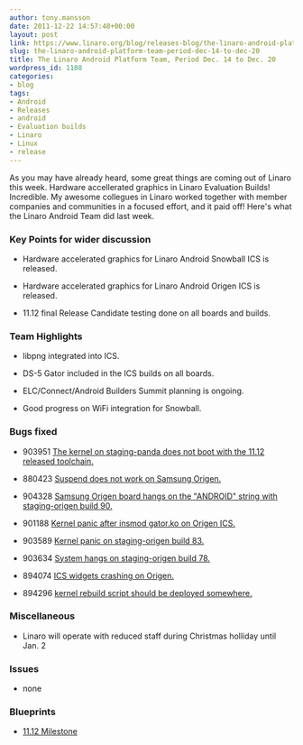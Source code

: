 ```yaml
---
author: tony.mansson
date: 2011-12-22 14:57:48+00:00
layout: post
link: https://www.linaro.org/blog/releases-blog/the-linaro-android-platform-team-period-dec-14-to-dec-20/
slug: the-linaro-android-platform-team-period-dec-14-to-dec-20
title: The Linaro Android Platform Team, Period Dec. 14 to Dec. 20
wordpress_id: 1108
categories:
- blog
tags:
- Android
- Releases
- android
- Evaluation builds
- Linaro
- Linux
- release
---
```


As you may have already heard, some great things are coming out of Linaro this week. Hardware accellerated graphics in Linaro Evaluation Builds! Incredible. My awesome collegues in Linaro worked together with member companies and communities in a focused effort, and it paid off! Here's what the Linaro Android Team did last week.

### Key Points for wider discussion

  * Hardware accelerated graphics for Linaro Android Snowball ICS is released.


  * Hardware accelerated graphics for Linaro Android Origen ICS is released.


  * 11.12 final Release Candidate testing done on all boards and builds.

### Team Highlights

  * libpng integrated into ICS.


  * DS-5 Gator included in the ICS builds on all boards.


  * ELC/Connect/Android Builders Summit planning is ongoing.


  * Good progress on WiFi integration for Snowball.

### Bugs fixed

  * 903951	[ The kernel on staging-panda does not boot with the 11.12 released toolchain.](https://bugs.launchpad.net/linaro-android/+bug/903951)


  * 880423	[ Suspend does not work on Samsung Origen.](https://bugs.launchpad.net/linaro-android/+bug/880423)


  * 904328	[ Samsung Origen board hangs on the "ANDROID" string with staging-origen build 90.](https://bugs.launchpad.net/linaro-android/+bug/904328)


  * 901188	[ Kernel panic after insmod gator.ko on Origen ICS.](https://bugs.launchpad.net/linaro-android/+bug/901188)


  * 903589	[ Kernel panic on staging-origen build 83.](https://bugs.launchpad.net/linaro-android/+bug/903589)


  * 903634	[ System hangs on staging-origen build 78.](https://bugs.launchpad.net/linaro-android/+bug/903634)


  * 894074	[ ICS widgets crashing on Origen.](https://bugs.launchpad.net/linaro-android/+bug/894074)


  * 894296	[ kernel rebuild script should be deployed somewhere.](https://bugs.launchpad.net/linaro-android/+bug/894296)


### Miscellaneous

  * Linaro will operate with reduced staff during Christmas holliday until Jan. 2


### Issues

  * none

### Blueprints


  * [11.12 Milestone](https://launchpad.net/linaro-android/+milestone/11.12)

